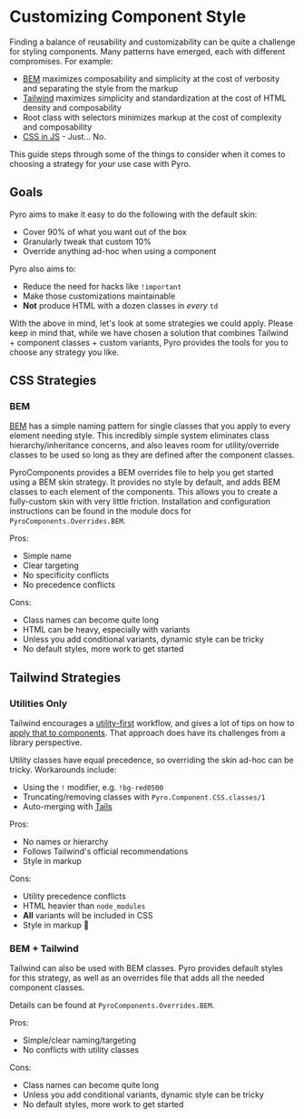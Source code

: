 # Customizing Component Style

Finding a balance of reusability and customizability can be quite a challenge for styling components. Many patterns have emerged, each with different compromises. For example:

- [BEM](https://getbem.com/) maximizes composability and simplicity at the cost of verbosity and separating the style from the markup
- [Tailwind](https://tailwindcss.com/) maximizes simplicity and standardization at the cost of HTML density and composability
- Root class with selectors minimizes markup at the cost of complexity and composability
- [CSS in JS](https://cssinjs.org/) - Just... No.

This guide steps through some of the things to consider when it comes to choosing a strategy for _your_ use case with Pyro.

## Goals

Pyro aims to make it easy to do the following with the default skin:

- Cover 90% of what you want out of the box
- Granularly tweak that custom 10%
- Override anything ad-hoc when using a component

Pyro also aims to:

- Reduce the need for hacks like `!important`
- Make those customizations maintainable
- **Not** produce HTML with a dozen classes in _every_ `td`

With the above in mind, let's look at some strategies we could apply. Please keep in mind that, while we have chosen a solution that combines Tailwind + component classes + custom variants, Pyro provides the tools for you to choose any strategy you like.

## CSS Strategies

### BEM

[BEM](https://getbem.com/) has a simple naming pattern for single classes that you apply to every element needing style. This incredibly simple system eliminates class hierarchy/inheritance concerns, and also leaves room for utility/override classes to be used so long as they are defined after the component classes.

PyroComponents provides a BEM overrides file to help you get started using a BEM skin strategy. It provides no style by default, and adds BEM classes to each element of the components. This allows you to create a fully-custom skin with very little friction. Installation and configuration instructions can be found in the module docs for `PyroComponents.Overrides.BEM`.

Pros:

- Simple name
- Clear targeting
- No specificity conflicts
- No precedence conflicts

Cons:

- Class names can become quite long
- HTML can be heavy, especially with variants
- Unless you add conditional variants, dynamic style can be tricky
- No default styles, more work to get started

## Tailwind Strategies

### Utilities Only

Tailwind encourages a [utility-first](https://tailwindcss.com/docs/utility-first) workflow, and gives a lot of tips on how to [apply that to components](https://tailwindcss.com/docs/reusing-styles). That approach does have its challenges from a library perspective.

Utility classes have equal precedence, so overriding the skin ad-hoc can be tricky. Workarounds include:

- Using the `!` modifier, e.g. `!bg-red0500`
- Truncating/removing classes with `Pyro.Component.CSS.classes/1`
- Auto-merging with [Tails](https://hexdocs.pm/tails/Tails.html)

Pros:

- No names or hierarchy
- Follows Tailwind's official recommendations
- Style in markup

Cons:

- Utility precedence conflicts
- HTML heavier than `node_modules`
- **All** variants will be included in CSS
- Style in markup 🤣

### BEM + Tailwind

Tailwind can also be used with BEM classes. Pyro provides default styles for this strategy, as well as an overrides file that adds all the needed component classes.

Details can be found at `PyroComponents.Overrides.BEM`.

Pros:

- Simple/clear naming/targeting
- No conflicts with utility classes

Cons:

- Class names can become quite long
- Unless you add conditional variants, dynamic style can be tricky
- No default styles, more work to get started
